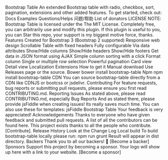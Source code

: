 Bootstrap Table An extended Bootstrap table with radio, checkbox, sort, pagination, extensions and other added features. To get started, check out: Docs Examples Questions/Helps 问题/帮助 List of donators LICENSE NOTE: Bootstrap Table is licensed under the The MIT License. Completely free, you can arbitrarily use and modify this plugin. If this plugin is useful to you, you can Star this repo, your support is my biggest motive force, thanks. Features Created for Bootstrap 3 (Bootstrap 2 supported) Responsive web design Scrollable Table with fixed headers Fully configurable Via data attributes Show/Hide columns Show/Hide headers Show/Hide footers Get data in JSON format using AJAX Simple column sorting with a click Format column Single or multiple row selection Powerful pagination Card view Detail view Localization Extensions How to get it Manual download Use Releases page or the source. Bower bower install bootstrap-table Npm npm install bootstrap-table CDN You can source bootstrap-table directly from a CDN like CDNJS or bootcss or jsdelivr. Contributing For feature requests, bug reports or submitting pull requests, please ensure you first read CONTRIBUTING.md. Reporting Issues As stated above, please read CONTRIBUTING.md, especially Bug Reports And as stated there, please provide jsFiddle when creating issues! Its really saves much time. You can also use these for templates: jsFiddle Bootstrap Table Your feedback is very appreciated! Acknowledgements Thanks to everyone who have given feedback and submitted pull requests. A list of all the contributors can be found here. This project exists thanks to all the people who contribute. [Contribute]. Release History Look at the Change Log Local build To build bootstrap-table locally please run: npm run grunt Result will appear in dist directory. Backers Thank you to all our backers! 🙏 [Become a backer] Sponsors Support this project by becoming a sponsor. Your logo will show up here with a link to your website. [Become a sponsor]